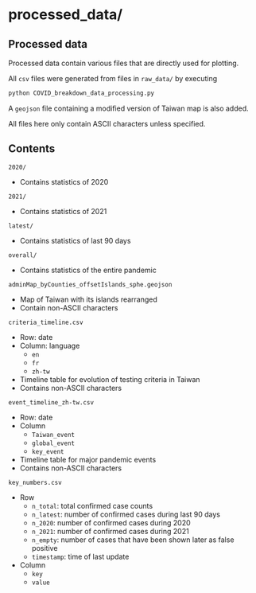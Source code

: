 processed_data/
===============


Processed data
--------------

Processed data contain various files that are directly used for plotting.

All `csv` files were generated from files in `raw_data/` by executing
```python
python COVID_breakdown_data_processing.py
```
A `geojson` file containing a modified version of Taiwan map is also added.

All files here only contain ASCII characters unless specified.


Contents
--------

`2020/`
- Contains statistics of 2020

`2021/`
- Contains statistics of 2021

`latest/`
- Contains statistics of last 90 days

`overall/`
- Contains statistics of the entire pandemic

`adminMap_byCounties_offsetIslands_sphe.geojson`
- Map of Taiwan with its islands rearranged
- Contain non-ASCII characters

`criteria_timeline.csv`
- Row: date
- Column: language
  - `en`
  - `fr`
  - `zh-tw`
- Timeline table for evolution of testing criteria in Taiwan
- Contains non-ASCII characters

`event_timeline_zh-tw.csv`
- Row: date
- Column
  - `Taiwan_event`
  - `global_event`
  - `key_event`
- Timeline table for major pandemic events
- Contains non-ASCII characters

`key_numbers.csv`
- Row
  - `n_total`: total confirmed case counts
  - `n_latest`: number of confirmed cases during last 90 days
  - `n_2020`: number of confirmed cases during 2020
  - `n_2021`: number of confirmed cases during 2021
  - `n_empty`: number of cases that have been shown later as false positive
  - `timestamp`: time of last update
- Column
  - `key`
  - `value`
